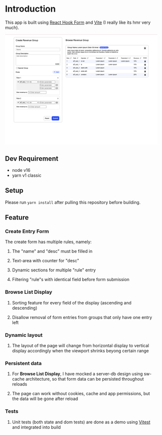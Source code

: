 # Introduction

This app is built using [React Hook Form](https://react-hook-form.com/) and [Vite](https://vitejs.dev/) (I really like its hmr very much).

![Screenshot](/docs/screenshot.png)

## Dev Requirement

-   node v16
-   yarn v1 classic

## Setup

Please run `yarn install` after pulling this repository before building.

## Feature

### Create Entry Form

The create form has multiple rules, namely:

1. The "name" and "desc" must be filled in

2. Text-area with counter for "desc"

3. Dynamic sections for multiple "rule" entry

4. Filtering "rule"s with identical field before form submission

### Browse List Display

1. Sorting feature for every field of the display (ascending and descending)

2. Disallow removal of form entries from groups that only have one entry left

### Dynamic layout

1. The layout of the page will change from horizontal display to vertical display accordingly when the viewport shrinks beyong certain range

### Persistent data

1. For **Browse List Display**, I have mocked a server-db design using sw-cache architecture, so that form data can be persisted throughout reloads

2. The page can work without cookies, cache and app permissions, but the data will be gone after reload

### Tests

1. Unit tests (both state and dom tests) are done as a demo using [Vitest](https://vitest.dev/) and integrated into build
